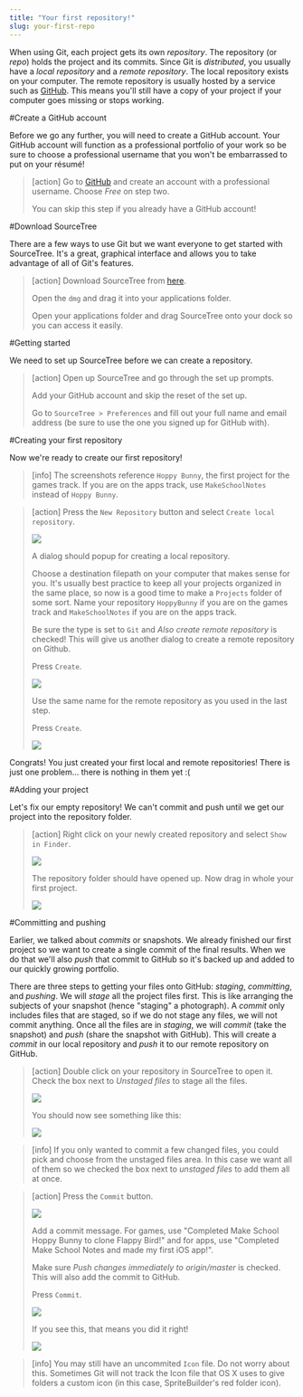 ```yaml
---
title: "Your first repository!"
slug: your-first-repo
---
```


When using Git, each project gets its own *repository*. The repository (or *repo*) holds the project and its commits. Since Git is *distributed*, you usually have a *local repository* and a *remote repository*. The local repository exists on your computer. The remote repository is usually hosted by a service such as [GitHub](https://www.github.com/). This means you'll still have a copy of your project if your computer goes missing or stops working.

#Create a GitHub account

Before we go any further, you will need to create a GitHub account. Your GitHub account will function as a professional portfolio of your work so be sure to choose a professional username that you won't be embarrassed to put on your résumé!

> [action]
> Go to [GitHub](https://github.com/join) and create an account with a professional username. Choose *Free* on step two.
>
> You can skip this step if you already have a GitHub account!

#Download SourceTree

There are a few ways to use Git but we want everyone to get started with SourceTree. It's a great, graphical interface and allows you to take advantage of all of Git's features.

> [action]
> Download SourceTree from [here](https://www.sourcetreeapp.com/).
>
> Open the `dmg` and drag it into your applications folder.
>
> Open your applications folder and drag SourceTree onto your dock so you can access it easily.

#Getting started

We need to set up SourceTree before we can create a repository.

> [action]
> Open up SourceTree and go through the set up prompts.
>
> Add your GitHub account and skip the reset of the set up.
>
> Go to `SourceTree > Preferences` and fill out your full name and email address (be sure to use the one you signed up for GitHub with).

#Creating your first repository

Now we're ready to create our first repository!

> [info]
> The screenshots reference `Hoppy Bunny`, the first project for the games track. If you are on the apps track, use `MakeSchoolNotes` instead of `Hoppy Bunny`.

<!-- MAKE SCHOOL -->

> [action]
> Press the `New Repository` button and select `Create local repository`.
>
> ![](./create-repo.png)
>
> A dialog should popup for creating a local repository.
>
> Choose a destination filepath on your computer that makes sense for you. It's usually best practice to keep all your projects organized in the same place, so now is a good time to make a `Projects` folder of some sort. Name your repository `HoppyBunny` if you are on the games track and `MakeSchoolNotes` if you are on the apps track.
>
> Be sure the type is set to `Git` and *Also create remote repository* is checked! This will give us another dialog to create a remote repository on Github.
>
> Press `Create`.
>
> ![](./repo-settings.png)
>
> Use the same name for the remote repository as you used in the last step.
>
> Press `Create`.
>
> ![](./remote-repo.png)

Congrats! You just created your first local and remote repositories! There is just one problem... there is nothing in them yet :(

#Adding your project

Let's fix our empty repository! We can't commit and push until we get our project into the repository folder.

> [action]
> Right click on your newly created repository and select `Show in Finder`.
>
> ![](./open-repo.png)
>
> The repository folder should have opened up. Now drag in whole your first project.
>
> ![](./add-project.png)

#Committing and pushing

Earlier, we talked about *commits* or snapshots. We already finished our first project so we want to create a single commit of the final results. When we do that we'll also *push* that commit to GitHub so it's backed up and added to our quickly growing portfolio.

There are three steps to getting your files onto GitHub: *staging*, *committing*, and *pushing*. We will *stage* all the project files first. This is like arranging the subjects of your snapshot (hence "staging" a photograph). A *commit* only includes files that are staged, so if we do not stage any files, we will not commit anything. Once all the files are in *staging*, we will *commit* (take the snapshot) and *push* (share the snapshot with GitHub). This will create a *commit* in our local repository and *push* it to our remote repository on GitHub.

> [action]
> Double click on your repository in SourceTree to open it. Check the box next to *Unstaged files* to stage all the files.
>
> ![](./repo-before-stage.png)
>
> You should now see something like this:
>
> ![](./staged.png)

<!-- MAKE SCHOOL -->

> [info]
> If you only wanted to commit a few changed files, you could pick and choose from the unstaged files area. In this case we want all of them so we checked the box next to *unstaged files* to add them all at once.

<!-- MAKE SCHOOL -->

> [action]
> Press the `Commit` button.
>
> ![](./start-commit.png)
>
> Add a commit message. For games, use "Completed Make School Hoppy Bunny to clone Flappy Bird!" and for apps, use "Completed Make School Notes and made my first iOS app!".
>
> Make sure *Push changes immediately to origin/master* is checked. This will also add the commit to GitHub.
>
> Press `Commit`.
>
> ![](./commit-message.png)
>
> If you see this, that means you did it right!
>
> ![](./success.png)

<!-- MAKE SCHOOL -->

> [info]
> You may still have an uncommited `Icon` file. Do not worry about this. Sometimes Git will not track the Icon file that OS X uses to give folders a custom icon (in this case, SpriteBuilder's red folder icon).
